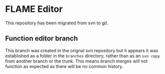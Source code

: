 FLAME Editor
============
This repository has been migrated from svn to git. 

Function editor branch
----------------------
This branch was created in the orignal svn repository but it appears it was established as a folder in the `branches` directory, rather than as an `svn copy` from another branch or the trunk. This means branch merges will not function as expected as there will be no common history.
